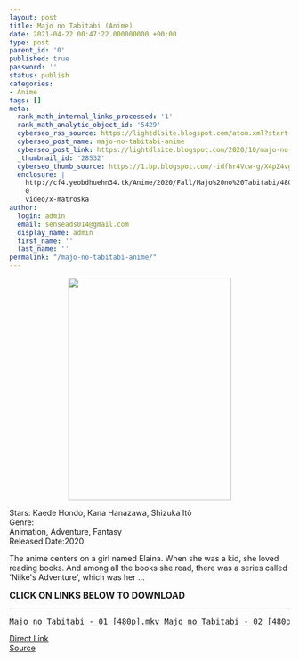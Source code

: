 ```yaml
---
layout: post
title: Majo no Tabitabi (Anime)
date: 2021-04-22 00:47:22.000000000 +00:00
type: post
parent_id: '0'
published: true
password: ''
status: publish
categories:
- Anime
tags: []
meta:
  rank_math_internal_links_processed: '1'
  rank_math_analytic_object_id: '5429'
  cyberseo_rss_source: https://lightdlsite.blogspot.com/atom.xml?start-index=1
  cyberseo_post_name: majo-no-tabitabi-anime
  cyberseo_post_link: https://lightdlsite.blogspot.com/2020/10/majo-no-tabitabi-anime.html
  _thumbnail_id: '28532'
  cyberseo_thumb_source: https://1.bp.blogspot.com/-idfhr4Vcw-g/X4pZ4vg2qoI/AAAAAAAAAAw/W0SUsaMmDnAgFr4Nfjudza_VMoncRulBACLcBGAsYHQ/w293-h400/Screenshot_2020-10-16%2BWandering%2BWitch%2BThe%2BJourney%2Bof%2BElaina%2B%25282020%2529.png
  enclosure: |
    http://cf4.yeobdhuehn34.tk/Anime/2020/Fall/Majo%20no%20Tabitabi/480p/Majo%20no%20Tabitabi%20-%2012%20%5B480p%5D%20%5BAnimDL.ir%5D.mkv
    0
    video/x-matroska
author:
  login: admin
  email: senseads014@gmail.com
  display_name: admin
  first_name: ''
  last_name: ''
permalink: "/majo-no-tabitabi-anime/"
---
```

<div class="separator" style="clear: both; text-align: center;"><a href="https://1.bp.blogspot.com/-idfhr4Vcw-g/X4pZ4vg2qoI/AAAAAAAAAAw/W0SUsaMmDnAgFr4Nfjudza_VMoncRulBACLcBGAsYHQ/s779/Screenshot_2020-10-16%2BWandering%2BWitch%2BThe%2BJourney%2Bof%2BElaina%2B%25282020%2529.png" style="margin-left: 1em; margin-right: 1em;"><img border="0" data-original-height="779" data-original-width="569" height="400" src="{{ site.baseurl }}/assets/2021/04/Screenshot_2020-10-16%2BWandering%2BWitch%2BThe%2BJourney%2Bof%2BElaina%2B%25282020%2529.png" width="293" /></a></div>
<p>Stars: Kaede Hondo, Kana Hanazawa, Shizuka Itô <br />Genre: <span class="ghost"></span><br />
Animation, Adventure, Fantasy<br />Released Date:2020</p>
<p>The anime centers on a girl named Elaina. When she was a kid, she loved reading books. And among all the books she read, there was a series called 'Niike's Adventure', which was her ...</p>
<p><span style="font-size: 16px;"><b>CLICK ON LINKS BELOW TO DOWNLOAD </b></span></p>
<hr />
<pre><a href="http://cf4.yeobdhuehn34.tk/Anime/2020/Fall/Majo%20no%20Tabitabi/480p/Majo%20no%20Tabitabi%20-%2001%20%5B480p%5D%20%5BAnimDL.ir%5D.mkv">Majo no Tabitabi - 01 [480p].mkv</a> <a href="http://cf4.yeobdhuehn34.tk/Anime/2020/Fall/Majo%20no%20Tabitabi/480p/Majo%20no%20Tabitabi%20-%2002%20%5B480p%5D%20%5BAnimDL.ir%5D.mkv">Majo no Tabitabi - 02 [480p].mkv</a> <a href="http://cf4.yeobdhuehn34.tk/Anime/2020/Fall/Majo%20no%20Tabitabi/480p/Majo%20no%20Tabitabi%20-%2003%20%5B480p%5D%20%5BAnimDL.ir%5D.mkv">Majo no Tabitabi - 03 [480p].mkv</a> <a href="http://cf4.yeobdhuehn34.tk/Anime/2020/Fall/Majo%20no%20Tabitabi/480p/Majo%20no%20Tabitabi%20-%2004%20%5B480p%5D%20%5BAnimDL.ir%5D.mkv">Majo no Tabitabi - 04 [480p].mkv</a> <a href="http://cf4.yeobdhuehn34.tk/Anime/2020/Fall/Majo%20no%20Tabitabi/480p/Majo%20no%20Tabitabi%20-%2005%20%5B480p%5D%20%5BAnimDL.ir%5D.mkv">Majo no Tabitabi - 05 [480p].mkv</a> <a href="http://cf4.yeobdhuehn34.tk/Anime/2020/Fall/Majo%20no%20Tabitabi/480p/Majo%20no%20Tabitabi%20-%2006%20%5B480p%5D%20%5BAnimDL.ir%5D.mkv">Majo no Tabitabi - 06 [480p].mkv</a> <a href="http://cf4.yeobdhuehn34.tk/Anime/2020/Fall/Majo%20no%20Tabitabi/480p/Majo%20no%20Tabitabi%20-%2007%20%5B480p%5D%20%5BAnimDL.ir%5D.mkv">Majo no Tabitabi - 07 [480p].mkv</a> <a href="http://cf4.yeobdhuehn34.tk/Anime/2020/Fall/Majo%20no%20Tabitabi/480p/Majo%20no%20Tabitabi%20-%2008%20%5B480p%5D%20%5BAnimDL.ir%5D.mkv">Majo no Tabitabi - 08 [480p].mkv</a> <a href="http://cf4.yeobdhuehn34.tk/Anime/2020/Fall/Majo%20no%20Tabitabi/480p/Majo%20no%20Tabitabi%20-%2009%20%5B480p%5D%20%5BAnimDL.ir%5D.mkv">Majo no Tabitabi - 09 [480p].mkv</a> <a href="http://cf4.yeobdhuehn34.tk/Anime/2020/Fall/Majo%20no%20Tabitabi/480p/Majo%20no%20Tabitabi%20-%2010%20%5B480p%5D%20%5BAnimDL.ir%5D.mkv">Majo no Tabitabi - 10 [480p].mkv</a> <a href="http://cf4.yeobdhuehn34.tk/Anime/2020/Fall/Majo%20no%20Tabitabi/480p/Majo%20no%20Tabitabi%20-%2011%20%5B480p%5D%20%5BAnimDL.ir%5D.mkv">Majo no Tabitabi - 11 [480p].mkv</a> <a href="http://cf4.yeobdhuehn34.tk/Anime/2020/Fall/Majo%20no%20Tabitabi/480p/Majo%20no%20Tabitabi%20-%2012%20%5B480p%5D%20%5BAnimDL.ir%5D.mkv">Majo no Tabitabi - 12 [480p].mkv</a> </pre>
<link rel="stylesheet" href="https://cdnjs.cloudflare.com/ajax/libs/font-awesome/4.7.0/css/font-awesome.min.css" />
<div class="divbtn"> <a href="https://handymansurrender.com/fihup8buzv?key=94550f7ce39444073321dde3b8782f97" class="btn"><i class="fa fa-download"></i> Direct Link</a> <br /><a href="https://lightdlsite.blogspot.com/2020/10/majo-no-tabitabi-anime.html">Source</a> </div>
